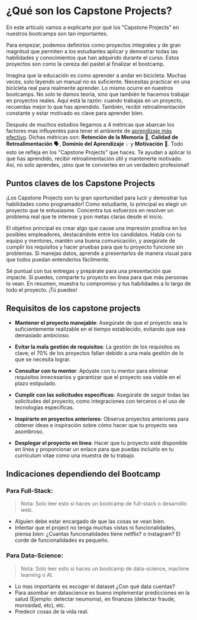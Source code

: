 # ¿Qué son los Capstone Projects?

En este artículo vamos a explicarte por qué los "Capstone Projects" en nuestros bootcamps son tan importantes.

Para empezar, podemos definirlos como proyectos integrales y de gran magnitud que permiten a los estudiantes aplicar y demostrar todas las habilidades y conocimientos que han adquirido durante el curso. Estos proyectos son como la cereza del pastel al finalizar el bootcamp. 

Imagina que la educación es como aprender a andar en bicicleta. Muchas veces, solo leyendo un manual no es suficiente. Necesitas practicar en una bicicleta real para realmente aprender.
Lo mismo ocurre en nuestros bootcamps. No solo te damos teoría, sino que también te hacemos trabajar en proyectos reales. Aquí está la razón: cuando trabajas en un proyecto, recuerdas mejor lo que has aprendido. También, recibir retroalimentación constante y estar motivado es clave para aprender bien.

Después de muchos estudios llegamos a 4 métricas que abarcan los factores mas influyentes para tener el ambiente de [aprendizaje más efectivo](https://4geeksacademy.notion.site/4geeksacademy/Mastering-Technical-Knowledge-984d2df394c44aedb05987311ccfcf06). Dichas métricas son: **Retención de la Memoria** 🧠, **Calidad de Retroalimentación** 🗣️, **Dominio del Aprendizaje** 💡 y **Motivación** 💪. Todo esto se refleja en los "Capstone Projects" que haces. Te ayudan a aplicar lo que has aprendido, recibir retroalimentación útil y mantenerte motivado. Así, no solo aprendes, ¡sino que te conviertes en un verdadero profesional!

## Puntos claves de los Capstone Projects

¡Los Capstone Projects son tu gran oportunidad para lucir y demostrar tus habilidades como programador! Como estudiante, lo principal es elegir un proyecto que te entusiasme. Concentra tus esfuerzos en resolver un problema real que te interese y pon metas claras desde el inicio.

El objetivo principal es crear algo que cause una impresión positiva en los posibles empleadores, destacándote entre los candidatos. Habla con tu equipo y mentores, mantén una buena comunicación, y asegúrate de cumplir los requisitos y hacer pruebas para que tu proyecto funcione sin problemas. Si manejas datos, aprende a presentarlos de manera visual para que todos puedan entenderlos fácilmente.

Sé puntual con tus entregas y prepárate para una presentación que impacte. Si puedes, comparte tu proyecto en línea para que más personas lo vean. En resumen, muestra tu compromiso y tus habilidades a lo largo de todo el proyecto. ¡Tú puedes!

## Requisitos de los capstone projects

- **Mantener el proyecto manejable**: Asegúrate de que el proyecto sea lo suficientemente realizable en el tiempo establecido, evitando que sea demasiado ambicioso.

- **Evitar la mala gestión de requisitos**: La gestión de los requisitos es clave; el 70% de los proyectos fallan debido a una mala gestión de lo que se necesita lograr.

- **Consultar con tu mentor**: Apóyate con tu mentor para eliminar requisitos innecesarios y garantizar que el proyecto sea viable en el plazo estipulado.

- **Cumplir con las solicitudes específicas**: Asegúrate de seguir todas las solicitudes del proyecto, como integraciones con terceros o el uso de tecnologías específicas.

- **Inspirarte en proyectos anteriores**: Observa proyectos anteriores para obtener ideas e inspiración sobre cómo hacer que tu proyecto sea asombroso.

- **Desplegar el proyecto en línea**: Hacer que tu proyecto esté disponible en línea y proporcionar un enlace para que puedas incluirlo en tu currículum vitae como una muestra de tu trabajo.

## Indicaciones dependiendo del Bootcamp

### Para Full-Stack: 

> Nota: Solo leer esto si haces un bootcamp de full-stack o desarrollo web.

- Alguien debe estar encargado de que las cosas se vean bien.
- Intentar que el project no tenga muchas vistas ni funcionalidades, piensa bien: ¿Cuantas funcionalidades tiene netflix? o instagram? El corde de funcionalidades es pequeño.

### Para Data-Science: 

> Nota: Solo leer esto si haces un bootcamp de data-science, machine learning o AI.

- Lo mas importante es escoger el dataset ¿Con qué data cuentas?
- Para asombar en datascience es bueno implementar predicciones en la salud (Ejemplo: detectar neumonia), en finanzas (detectar fraude, morosidad, etc), etc.
- Predecir cosas de la vida real.